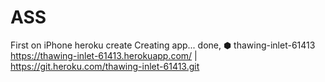 # ASS
First on iPhone 
heroku create
Creating app... done, ⬢ thawing-inlet-61413
https://thawing-inlet-61413.herokuapp.com/ | https://git.heroku.com/thawing-inlet-61413.git
